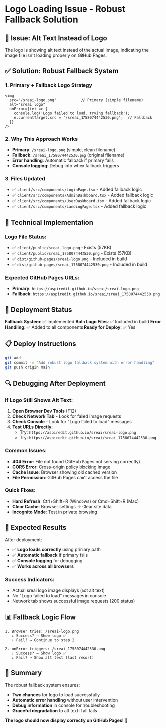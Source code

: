 # Logo Loading Issue - Robust Fallback Solution

## 🚨 Issue: Alt Text Instead of Logo
The logo is showing alt text instead of the actual image, indicating the image file isn't loading properly on GitHub Pages.

## ✅ Solution: Robust Fallback System

### 1. Primary + Fallback Logo Strategy
```tsx
<img
  src="/sreai-logo.png"           // Primary (simple filename)
  alt="sreai logo"
  onError={(e) => {
    console.log('Logo failed to load, trying fallback');
    e.currentTarget.src = '/sreai_1758074442530.png';  // Fallback
  }}
/>
```

### 2. Why This Approach Works
- **Primary**: `/sreai-logo.png` (simple, clean filename)
- **Fallback**: `/sreai_1758074442530.png` (original filename)
- **Error handling**: Automatic fallback if primary fails
- **Console logging**: Debug info when fallback triggers

### 3. Files Updated
- ✅ `client/src/components/LoginPage.tsx` - Added fallback logic
- ✅ `client/src/components/AdminDashboard.tsx` - Added fallback logic  
- ✅ `client/src/components/UserDashboard.tsx` - Added fallback logic
- ✅ `client/src/components/LandingPage.tsx` - Added fallback logic

## 🔧 Technical Implementation

### Logo File Status:
- ✅ `client/public/sreai-logo.png` - Exists (57KB)
- ✅ `client/public/sreai_1758074442530.png` - Exists (57KB)
- ✅ `dist/github-pages/sreai-logo.png` - Included in build
- ✅ `dist/github-pages/sreai_1758074442530.png` - Included in build

### Expected GitHub Pages URLs:
- **Primary**: `https://aspiredit.github.io/sreai/sreai-logo.png`
- **Fallback**: `https://aspiredit.github.io/sreai/sreai_1758074442530.png`

## 🚀 Deployment Status

**Fallback System**: ✅ Implemented
**Both Logo Files**: ✅ Included in build
**Error Handling**: ✅ Added to all components
**Ready for Deploy**: ✅ Yes

## 📋 Deploy Instructions

```bash
git add .
git commit -m "Add robust logo fallback system with error handling"
git push origin main
```

## 🔍 Debugging After Deployment

### If Logo Still Shows Alt Text:

1. **Open Browser Dev Tools** (F12)
2. **Check Network Tab** - Look for failed image requests
3. **Check Console** - Look for "Logo failed to load" messages
4. **Test URLs Directly**:
   - Try: `https://aspiredit.github.io/sreai/sreai-logo.png`
   - Try: `https://aspiredit.github.io/sreai/sreai_1758074442530.png`

### Common Issues:
- **404 Error**: File not found (GitHub Pages not serving correctly)
- **CORS Error**: Cross-origin policy blocking image
- **Cache Issue**: Browser showing old cached version
- **File Permission**: GitHub Pages can't access the file

### Quick Fixes:
- **Hard Refresh**: Ctrl+Shift+R (Windows) or Cmd+Shift+R (Mac)
- **Clear Cache**: Browser settings → Clear site data
- **Incognito Mode**: Test in private browsing

## 🎯 Expected Results

After deployment:
- ✅ **Logo loads correctly** using primary path
- ✅ **Automatic fallback** if primary fails
- ✅ **Console logging** for debugging
- ✅ **Works across all browsers**

### Success Indicators:
- Actual sreai logo image displays (not alt text)
- No "Logo failed to load" messages in console
- Network tab shows successful image requests (200 status)

## 📊 Fallback Logic Flow

```
1. Browser tries: /sreai-logo.png
   ↓ Success? → Show logo ✅
   ↓ Fail? → Continue to step 2

2. onError triggers: /sreai_1758074442530.png  
   ↓ Success? → Show logo ✅
   ↓ Fail? → Show alt text (last resort)
```

## 🎉 Summary

The robust fallback system ensures:
- **Two chances** for logo to load successfully
- **Automatic error handling** without user intervention  
- **Debug information** in console for troubleshooting
- **Graceful degradation** to alt text if all fails

**The logo should now display correctly on GitHub Pages!** 🎯